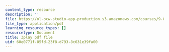 ```yaml
---
content_type: resource
description: ''
file: https://ol-ocw-studio-app-production.s3.amazonaws.com/courses/9-00sc-introduction-to-psychology-fall-2011/60e0771f85fd23f8d7938c631e39fa00_kD3CswjYb2E.pdf
file_type: application/pdf
learning_resource_types: []
resourcetype: Document
title: 3play pdf file
uid: 60e0771f-85fd-23f8-d793-8c631e39fa00
---
```

